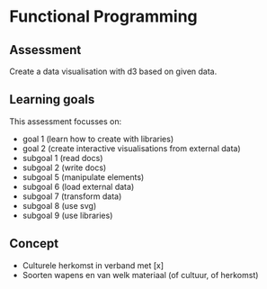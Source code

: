 # Functional Programming
## Assessment
Create a data visualisation with d3 based on given data.

## Learning goals
This assessment focusses on:
* goal 1 (learn how to create with libraries)
* goal 2 (create interactive visualisations from external data)
* subgoal 1 (read docs)
* subgoal 2 (write docs)
* subgoal 5 (manipulate elements)
* subgoal 6 (load external data)
* subgoal 7 (transform data)
* subgoal 8 (use svg)
* subgoal 9 (use libraries)



## Concept
- Culturele herkomst in verband met [x]
- Soorten wapens en van welk materiaal (of cultuur, of herkomst)
